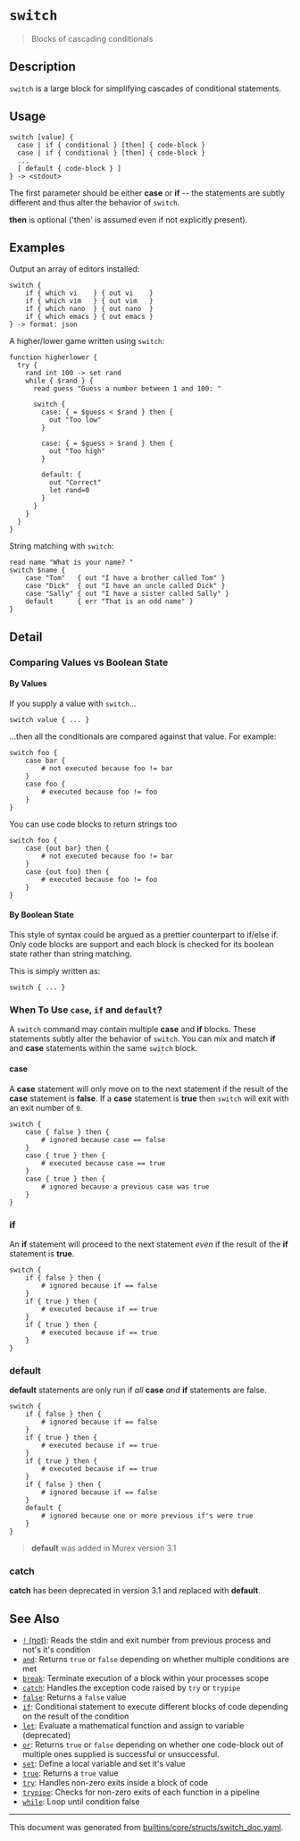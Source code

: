 # `switch`

> Blocks of cascading conditionals

## Description

`switch` is a large block for simplifying cascades of conditional statements.

## Usage

```
switch [value] {
  case | if { conditional } [then] { code-block }
  case | if { conditional } [then] { code-block }
  ...
  [ default { code-block } ]
} -> <stdout>
```

The first parameter should be either **case** or **if** -- the statements are
subtly different and thus alter the behavior of `switch`.

**then** is optional ('then' is assumed even if not explicitly present).

## Examples

Output an array of editors installed:

```
switch {
    if { which vi    } { out vi    }
    if { which vim   } { out vim   }
    if { which nano  } { out nano  }
    if { which emacs } { out emacs }
} -> format: json
```

A higher/lower game written using `switch`:

```
function higherlower {
  try {
    rand int 100 -> set rand
    while { $rand } {
      read guess "Guess a number between 1 and 100: "

      switch {
        case: { = $guess < $rand } then {
          out "Too low"
        }

        case: { = $guess > $rand } then {
          out "Too high"
        }

        default: {
          out "Correct"
          let rand=0
        }
      }
    }
  }
}
```

String matching with `switch`:

```
read name "What is your name? "
switch $name {
    case "Tom"   { out "I have a brother called Tom" }
    case "Dick"  { out "I have an uncle called Dick" }
    case "Sally" { out "I have a sister called Sally" }
    default      { err "That is an odd name" }
}
```

## Detail

### Comparing Values vs Boolean State

#### By Values

If you supply a value with `switch`...

```
switch value { ... }
```

...then all the conditionals are compared against that value. For example:

```
switch foo {
    case bar {
        # not executed because foo != bar
    }
    case foo {
        # executed because foo != foo
    }
}
```

You can use code blocks to return strings too

```
switch foo {
    case {out bar} then {
        # not executed because foo != bar
    }
    case {out foo} then {
        # executed because foo != foo
    }
}
```

#### By Boolean State

This style of syntax could be argued as a prettier counterpart to if/else if.
Only code blocks are support and each block is checked for its boolean state
rather than string matching.

This is simply written as:

```
switch { ... }
```

### When To Use `case`, `if` and `default`?

A `switch` command may contain multiple **case** and **if** blocks. These
statements subtly alter the behavior of `switch`. You can mix and match **if**
and **case** statements within the same `switch` block.

#### case

A **case** statement will only move on to the next statement if the result of
the **case** statement is **false**. If a **case** statement is **true** then
`switch` will exit with an exit number of `0`.

```
switch {
    case { false } then {
        # ignored because case == false
    }
    case { true } then {
        # executed because case == true
    }
    case { true } then {
        # ignored because a previous case was true
    }
}
```

### if

An **if** statement will proceed to the next statement _even_ if the result of
the **if** statement is **true**.

```
switch {
    if { false } then {
        # ignored because if == false
    }
    if { true } then {
        # executed because if == true
    }
    if { true } then {
        # executed because if == true
    }
}
```

### default

**default** statements are only run if _all_ **case** _and_ **if** statements are
false.

```
switch {
    if { false } then {
        # ignored because if == false
    }
    if { true } then {
        # executed because if == true
    }
    if { true } then {
        # executed because if == true
    }
    if { false } then {
        # ignored because if == false
    }
    default {
        # ignored because one or more previous if's were true
    }
}
```

> **default** was added in Murex version 3.1

### catch

**catch** has been deprecated in version 3.1 and replaced with **default**.

## See Also

* [`!` (not)](../commands/not-func.md):
  Reads the stdin and exit number from previous process and not's it's condition
* [`and`](../commands/and.md):
  Returns `true` or `false` depending on whether multiple conditions are met
* [`break`](../commands/break.md):
  Terminate execution of a block within your processes scope
* [`catch`](../commands/catch.md):
  Handles the exception code raised by `try` or `trypipe`
* [`false`](../commands/false.md):
  Returns a `false` value
* [`if`](../commands/if.md):
  Conditional statement to execute different blocks of code depending on the result of the condition
* [`let`](../commands/let.md):
  Evaluate a mathematical function and assign to variable (deprecated)
* [`or`](../commands/or.md):
  Returns `true` or `false` depending on whether one code-block out of multiple ones supplied is successful or unsuccessful.
* [`set`](../commands/set.md):
  Define a local variable and set it's value
* [`true`](../commands/true.md):
  Returns a `true` value
* [`try`](../commands/try.md):
  Handles non-zero exits inside a block of code
* [`trypipe`](../commands/trypipe.md):
  Checks for non-zero exits of each function in a pipeline
* [`while`](../commands/while.md):
  Loop until condition false

<hr/>

This document was generated from [builtins/core/structs/switch_doc.yaml](https://github.com/lmorg/murex/blob/master/builtins/core/structs/switch_doc.yaml).
